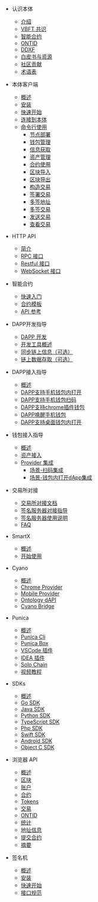 
- 认识本体
  - [介绍](docs-cn/introduction/01-introduction.md)
  - [VBFT 共识](docs-cn/introduction/02-VBFT.md)
  - [智能合约](docs-cn/introduction/03-smart-contract.md)
  - [ONTID](docs-cn/introduction/04-ontid.md)
  - [DDXF](docs-cn/introduction/05-ddxf.md)
  - [白皮书与资源](docs-cn/introduction/06-white-papers.md)
  - [社区贡献](docs-cn/introduction/07-contributions.md)
  - [术语表](docs-cn/introduction/08-glossary.md)

- 本体客户端
  - [概述](docs-cn/ontology-cli/00-overview.md)
  - [安装](docs-cn/ontology-cli/01-install.md)
  - [快速开始](docs-cn/ontology-cli/02-getting-started.md)
  - [连接到本体](docs-cn/ontology-cli/03-connect-to-client.md)
  - [命令行使用](docs-cn/ontology-cli/08-cli-usage.md)
    - [节点部署](docs-cn/ontology-cli/09-deploy-node.md)
    - [钱包管理](docs-cn/ontology-cli/10-wallet-manager.md)
    - [信息获取](docs-cn/ontology-cli/11-block-info.md)
    - [资产管理](docs-cn/ontology-cli/12-asset.md)
    - [合约使用](docs-cn/ontology-cli/13-contract.md)
    - [区块导入](docs-cn/ontology-cli/14-block-import.md)
    - [区块导出](docs-cn/ontology-cli/15-block-export.md)
    - [构造交易](docs-cn/ontology-cli/16-build-tx.md)
    - [签署交易](docs-cn/ontology-cli/17-sig-tx.md)
    - [多签地址](docs-cn/ontology-cli/18-multi-sig-address.md)
    - [多签交易](docs-cn/ontology-cli/19-multi-sig-tx.md)
    - [发送交易](docs-cn/ontology-cli/20-send-tx.md)
    - [查看交易](docs-cn/ontology-cli/21-show-tx.md)

- HTTP API
  - [简介](docs-cn/ontology-cli/04-interface-specification.md)
  - [RPC 接口](docs-cn/ontology-cli/05-rpc-specification.md)
  - [Restful 接口](docs-cn/ontology-cli/06-restful-specification.md)
  - [WebSocket 接口](docs-cn/ontology-cli/07-ws-specification.md)

- 智能合约
  - [快速入门](docs-cn/smartcontract/01-started.md)
  - [合约模板](docs-cn/smartcontract/02-template.md)
  - [API 参考](docs-cn/smartcontract/03-sc-api.md)

- DAPP开发指导
  - [DAPP 开发](docs-cn/QuickGuide/00-dapp_development.md)
  - [开发工具概述](docs-cn/introduction/tools.md)
  - [同步链上信息（可选）](docs-cn/dApp-Integration/05-DAppDocking-Sync.md)
  - [链上数据存取（可选）](docs-cn/QuickGuide/07-deposit-certificate.md)
  
- DAPP接入指导
  - [概述](docs-cn/dApp-Integration/00-dapp_integration.md)
  - [DAPP支持手机钱包内打开](docs-cn/dApp-Integration/01-DAppDocking-Wallet-Opens-DApp.md)
  - [DAPP支持手机钱包扫码](docs-cn/dApp-Integration/02-DAppDocking-QRcode.md)
  - [DAPP支持chrome插件钱包](docs-cn/dApp-Integration/03-DAppDocking-use-chrome-extension-wallet.md)
  - [DAPP唤醒手机钱包](docs-cn/dApp-Integration/06-DAppDocking-Wake-up.md)
  - [DAPP支持桌面钱包内打开](docs-cn/dApp-Integration/07-DAppDocking-use-desktop-wallet.md)

- 钱包接入指导
  - [概述](docs-cn/Wallet-Integration/00-wallet_integration.md)
  - [资产接入](docs-cn/Wallet-Integration/01-WalletDocking-asset-docking.md)
  - [Provider 集成](docs-cn/Wallet-Integration/02-WalletDocking-provider-sdk-docking.md)
      - [场景-扫码集成](docs-cn/Wallet-Integration/03-WalletDocking-scan-qrcode.md)
      - [场景-钱包内打开dApp集成](docs-cn/Wallet-Integration/04-WalletDocking-wallet-open-DApp.md)

- 交易所对接
  - [交易所对接文档](docs-cn/exchange-API/Ontology-交易所对接文档.md)
  - [签名服务器对接指导](docs-cn/exchange-API/Sigsvr_Exchange_Guide.md)
  - [签名服务器使用说明](docs-cn/exchange-API/Ontology+签名服务器使用说明.md)
  - [FAQ](docs-cn/exchange-API/ONT-交易所对接FAQ.md)

- SmartX
  - [概述](docs-cn/SmartX/overview.md)
  - [开始使用](docs-cn/SmartX/getting-started.md)

- Cyano
  - [概述](docs-cn/cyano/00-overview.md)
  - [Chrome Provider](docs-cn/cyano/01-chrome-wallet.md)
  - [Mobile Provider](docs-cn/cyano/02-mobile-provider.md)
  - [Ontology dAPI](docs-cn/cyano/03-ontology-dapi.md)
  - [Cyano Bridge](docs-cn/cyano/04-cyano-bridge.md)

- Punica
  - [概述](docs-cn/Punica/punica.md)
  - [Punica Cli](docs-cn/Punica/punica-cli.md)
  - [Punica Box](docs-cn/Punica/punica-box.md)
  - [VSCode 插件](docs-cn/Punica/sc-extension.md)
  - [IDEA 插件](docs-cn/Punica/sc-idea-extension.md)
  - [Solo Chain](docs-cn/Punica/solo-chain.md)
  - [视频教程](docs-cn/Punica/tutorials.md)

- SDKs
  - [概述](docs-cn/SDKs/00-overview.md)
  - [Go SDK](docs-cn/SDKs/01-go-sdk.md)
  - [Java SDK](docs-cn/SDKs/02-java-sdk.md)
  - [Python SDK](docs-cn/SDKs/03-python-sdk.md)
  - [TypeScript SDK](docs-cn/SDKs/04-ts-sdk.md)
  - [Php SDK](docs-cn/SDKs/05-php-sdk.md)
  - [Swift SDK](docs-cn/SDKs/06-swift-sdk.md)
  - [Android SDK](docs-cn/SDKs/07-android-sdk.md)
  - [Object C SDK](docs-cn/SDKs/08-object-c-sdk.md)

- 浏览器 API
  - [概述](docs-cn/explorer/overview.md)
  - [区块](docs-cn/explorer/blocks.md)
  - [账户](docs-cn/explorer/accounts.md)
  - [合约](docs-cn/explorer/contracts.md)
  - [Tokens](docs-cn/explorer/tokens.md)
  - [交易](docs-cn/explorer/transactions.md)
  - [ONTID](docs-cn/explorer/ontid.md)
  - [统计](docs-cn/explorer/statistics.md)
  - [地址信息](docs-cn/explorer/addressInfo.md)
  - [提交合约](docs-cn/explorer/registerContract.md)
  - [摘要](docs-cn/explorer/summary.md)

- 签名机
  - [概述](docs-cn/sigsvr/00-overview.md)
  - [安装](docs-cn/sigsvr/01-install.md)
  - [快速开始](docs-cn/sigsvr/02-getting-started.md)
  - [接口规范](docs-cn/sigsvr/03-api-specification.md)
